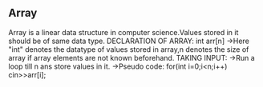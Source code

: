 ## Array
Array is a linear data structure in computer science.Values stored in it should be of same data type.
DECLARATION OF ARRAY: int arr[n]
->Here "int" denotes the datatype of values stored in array,n denotes the size of array if array elements are not known  beforehand.
TAKING INPUT:
->Run a loop till n ans store values in it.
->Pseudo code:
	for(int i=0;i<n;i++) cin>>arr[i];
